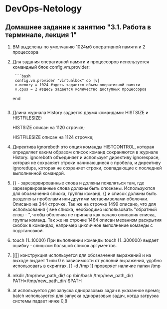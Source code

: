 # DevOps-Netology

## Домашнее задание к занятию "3.1. Работа в терминале, лекция 1"

1. ВМ выделены по умолчанию 1024мб оперативной памяти и 2 процессора

2. Для задания оперативной памяти и процессоров используется командный блок config.vm.provider:
	
		```bash
		config.vm.provider "virtualbox" do |v|
  		v.memory = 1024 #здесь задается объем оперативной памяти
		v.cpus = 2 #здесь задается количество доступных процессоров
	end
	```
3. Длина журнала History задается двумя командами: HISTSIZE и HISTFILESIZE:
	
	HISTSIZE описан на 1120 строчке;
	
	HISTFILESIZE описан на 1124 строчке;

4. Директива ignoreboth это опция команды HISTCONTROL, которая определяет каким образом список команд сохраняются в журнале History. ignoreboth объединяет и использует директиву ignorespace, которая не сохраняет строки начинающиеся с пробела, и директиву ignoredups, которая не сохраняет строки, совпадающие с последней выполненной командой.
5. {} - зарезервированные слова и должны появляться там, где зарезервированные слова должны быть опознаны. Используются для обозначения списка, группы команд. {} и список должны быть разделены пробелами или другими метасимволами оболочки. Описано на 344 строчке. 
Так же на строчке 1499 описано, что для использования { вне списка, необходимо использовать "обратный слэш - \", чтобы оболочка не приняла как начало описания списка, группы команд.
Так же на строчке 1464 описан механизм раскрытия скобок в командах, например цикличное выполнение команды с подстановкой.
6. touch {1..10000}
При выполнении команды touch {1..300000} выдает ошибку - слишком большой список аргументов.
7. [[]] конструкция используется для обозначения выражений и на выходе выдает 1 или 0 в зависимости от условий выражения, удобно использовать в скриптах. 
[[ -d /tmp ]] проверяет наличие папки /tmp
8. mkdir /tmp/new_path_dir/
   cp /bin/bash /tmp/new_path_dir/
   PATH=/tmp/new_path_dir/:$PATH
9. at используется для запуска одноразовых задач в указанное время;
   batch используется для запуска одноразовых задач, когда загрузка системы падает ниже 0,8  
